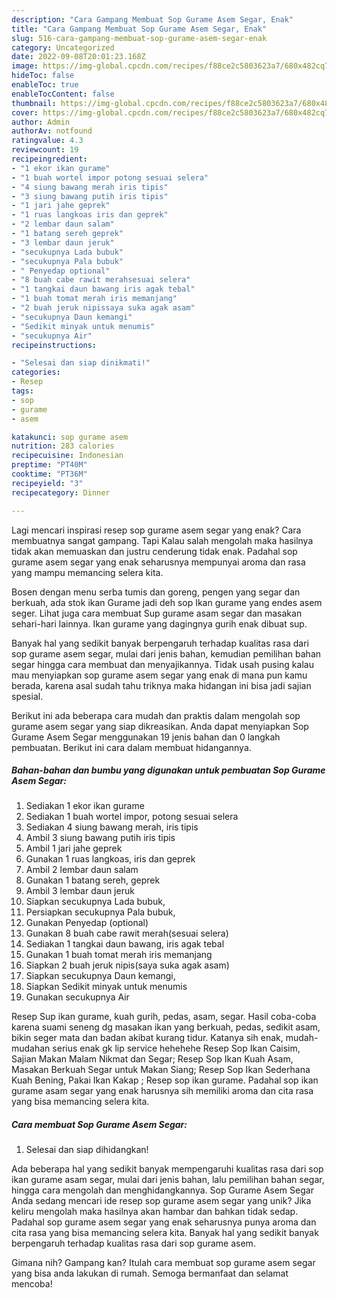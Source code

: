```yaml
---
description: "Cara Gampang Membuat Sop Gurame Asem Segar, Enak"
title: "Cara Gampang Membuat Sop Gurame Asem Segar, Enak"
slug: 516-cara-gampang-membuat-sop-gurame-asem-segar-enak
category: Uncategorized
date: 2022-09-08T20:01:23.168Z
image: https://img-global.cpcdn.com/recipes/f88ce2c5803623a7/680x482cq70/sop-gurame-asem-segar-foto-resep-utama.jpg
hideToc: false
enableToc: true
enableTocContent: false
thumbnail: https://img-global.cpcdn.com/recipes/f88ce2c5803623a7/680x482cq70/sop-gurame-asem-segar-foto-resep-utama.jpg
cover: https://img-global.cpcdn.com/recipes/f88ce2c5803623a7/680x482cq70/sop-gurame-asem-segar-foto-resep-utama.jpg
author: Admin
authorAv: notfound
ratingvalue: 4.3
reviewcount: 19
recipeingredient:
- "1 ekor ikan gurame"
- "1 buah wortel impor potong sesuai selera"
- "4 siung bawang merah iris tipis"
- "3 siung bawang putih iris tipis"
- "1 jari jahe geprek"
- "1 ruas langkoas iris dan geprek"
- "2 lembar daun salam"
- "1 batang sereh geprek"
- "3 lembar daun jeruk"
- "secukupnya Lada bubuk"
- "secukupnya Pala bubuk"
- " Penyedap optional"
- "8 buah cabe rawit merahsesuai selera"
- "1 tangkai daun bawang iris agak tebal"
- "1 buah tomat merah iris memanjang"
- "2 buah jeruk nipissaya suka agak asam"
- "secukupnya Daun kemangi"
- "Sedikit minyak untuk menumis"
- "secukupnya Air"
recipeinstructions:

- "Selesai dan siap dinikmati!"
categories:
- Resep
tags:
- sop
- gurame
- asem

katakunci: sop gurame asem 
nutrition: 283 calories
recipecuisine: Indonesian
preptime: "PT40M"
cooktime: "PT36M"
recipeyield: "3"
recipecategory: Dinner

---
```



Lagi mencari inspirasi resep sop gurame asem segar yang enak? Cara membuatnya sangat gampang. Tapi Kalau salah mengolah maka hasilnya tidak akan memuaskan dan justru cenderung tidak enak. Padahal sop gurame asem segar yang enak seharusnya mempunyai aroma dan rasa yang mampu memancing selera kita.


Bosen dengan menu serba tumis dan goreng, pengen yang segar dan berkuah, ada stok ikan Gurame jadi deh sop Ikan gurame yang endes asem seger. Lihat juga cara membuat Sup gurame asam segar dan masakan sehari-hari lainnya. Ikan gurame yang dagingnya gurih enak dibuat sup.

Banyak hal yang sedikit banyak berpengaruh terhadap kualitas rasa dari sop gurame asem segar, mulai dari jenis bahan, kemudian pemilihan bahan segar hingga cara membuat dan menyajikannya. Tidak usah pusing kalau mau menyiapkan sop gurame asem segar yang enak di mana pun kamu berada, karena asal sudah tahu triknya maka hidangan ini bisa jadi sajian spesial.


Berikut ini ada beberapa cara mudah dan praktis dalam mengolah sop gurame asem segar yang siap dikreasikan. Anda dapat menyiapkan Sop Gurame Asem Segar menggunakan 19 jenis bahan dan 0 langkah pembuatan. Berikut ini cara dalam membuat hidangannya.

<!--inarticleads1-->

##### Bahan-bahan dan bumbu yang digunakan untuk pembuatan Sop Gurame Asem Segar:

1. Sediakan 1 ekor ikan gurame
1. Sediakan 1 buah wortel impor, potong sesuai selera
1. Sediakan 4 siung bawang merah, iris tipis
1. Ambil 3 siung bawang putih iris tipis
1. Ambil 1 jari jahe geprek
1. Gunakan 1 ruas langkoas, iris dan geprek
1. Ambil 2 lembar daun salam
1. Gunakan 1 batang sereh, geprek
1. Ambil 3 lembar daun jeruk
1. Siapkan secukupnya Lada bubuk,
1. Persiapkan secukupnya Pala bubuk,
1. Gunakan  Penyedap (optional)
1. Gunakan 8 buah cabe rawit merah(sesuai selera)
1. Sediakan 1 tangkai daun bawang, iris agak tebal
1. Gunakan 1 buah tomat merah iris memanjang
1. Siapkan 2 buah jeruk nipis(saya suka agak asam)
1. Siapkan secukupnya Daun kemangi,
1. Siapkan Sedikit minyak untuk menumis
1. Gunakan secukupnya Air


Resep Sup ikan gurame, kuah gurih, pedas, asam, segar. Hasil coba-coba karena suami seneng dg masakan ikan yang berkuah, pedas, sedikit asam, bikin seger mata dan badan akibat kurang tidur. Katanya sih enak, mudah-mudahan serius enak gk lip service hehehehe Resep Sop Ikan Caisim, Sajian Makan Malam Nikmat dan Segar; Resep Sop Ikan Kuah Asam, Masakan Berkuah Segar untuk Makan Siang; Resep Sop Ikan Sederhana Kuah Bening, Pakai Ikan Kakap ; Resep sop ikan gurame. Padahal sop ikan gurame asam segar yang enak harusnya sih memiliki aroma dan cita rasa yang bisa memancing selera kita. 

<!--inarticleads2-->

##### Cara membuat Sop Gurame Asem Segar:


1. Selesai dan siap dihidangkan!

Ada beberapa hal yang sedikit banyak mempengaruhi kualitas rasa dari sop ikan gurame asam segar, mulai dari jenis bahan, lalu pemilihan bahan segar, hingga cara mengolah dan menghidangkannya. Sop Gurame Asem Segar Anda sedang mencari ide resep sop gurame asem segar yang unik? Jika keliru mengolah maka hasilnya akan hambar dan bahkan tidak sedap. Padahal sop gurame asem segar yang enak seharusnya punya aroma dan cita rasa yang bisa memancing selera kita. Banyak hal yang sedikit banyak berpengaruh terhadap kualitas rasa dari sop gurame asem. 

Gimana nih? Gampang kan? Itulah cara membuat sop gurame asem segar yang bisa anda lakukan di rumah. Semoga bermanfaat dan selamat mencoba!
